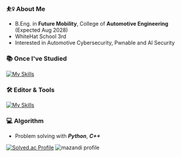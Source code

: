 ### ⛹️‍♀️ About Me
* B.Eng. in **Future Mobility**, College of **Automotive Engineering** (Expected Aug 2028) 
* WhiteHat School 3rd
* Interested in Automotive Cybersecurity, Pwnable and AI Security

### 📚 Once I've Studied
[![My Skills](https://skillicons.dev/icons?i=py,c,cpp,js,nodejs,rust,go)](https://skillicons.dev)

### 🛠 Editor & Tools
[![My Skills](https://skillicons.dev/icons?i=vscode,visualstudio,ubuntu,docker,raspberrypi,arduino,ros,qt)](https://skillicons.dev)

### 💻 Algorithm
* Problem solving with ***Python***, ***C++***

[![Solved.ac Profile](http://mazassumnida.wtf/api/v2/generate_badge?boj=brianna0324)](https://solved.ac/brianna0324/)
![mazandi profile](http://mazandi.herokuapp.com/api?handle=brianna0324&theme=warm)
